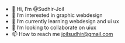 - 👋 Hi, I’m @Sudhir-Joil
- 👀 I’m interested in graphic webdesign 
- 🌱 I’m currently learning webdesign and ui ux
- 💞️ I’m looking to collaborate on uiux
- 📫 How to reach me joilsudhir@gmail.com

<!---
Sudhir-Joil/Sudhir-Joil is a ✨ special ✨ repository because its `README.md` (this file) appears on your GitHub profile.
You can click the Preview link to take a look at your changes.
--->
